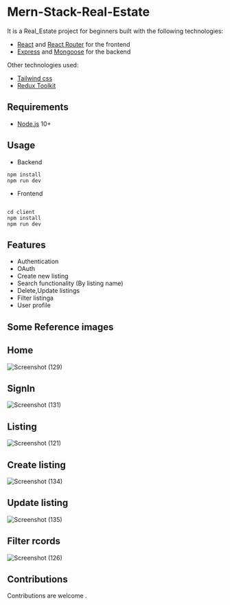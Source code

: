 # Mern-Stack-Real-Estate

It is a Real_Estate project for beginners built with the following technologies:
- [React](https://facebook.github.io/react/) and [React Router](https://reacttraining.com/react-router/) for the frontend
- [Express](http://expressjs.com/) and [Mongoose](http://mongoosejs.com/) for the backend

Other technologies used:
- [Tailwind css](https://tailwindcss.com/)
- [Redux Toolkit](https://redux-toolkit.js.org/)


## Requirements

- [Node.js](https://nodejs.org/en/) 10+



## Usage

- Backend
```shell
npm install
npm run dev
```

- Frontend
```shell

cd client
npm install
npm run dev
```

## Features
- Authentication
- OAuth
- Create new listing
- Search functionality (By listing name)
- Delete,Update listings
- Filter listinga
- User profile


## Some Reference images

## Home 
![Screenshot (129)](https://github.com/deepanshu2711/Real-EState-MERN-stack/assets/76242952/d544e0de-6ad4-4eac-8f61-df98594b7d5e)


## SignIn 

![Screenshot (131)](https://github.com/deepanshu2711/Real-EState-MERN-stack/assets/76242952/71b9378e-3fd8-4d27-a1a9-65543f969c2c)


## Listing 

![Screenshot (121)](https://github.com/deepanshu2711/Real-EState-MERN-stack/assets/76242952/93eb0df8-feb4-487c-9ebb-72933af7fff9)

## Create listing

![Screenshot (134)](https://github.com/deepanshu2711/Real-EState-MERN-stack/assets/76242952/28408cb2-d85f-4346-8826-2d9fcbd6cf08)

## Update listing
   ![Screenshot (135)](https://github.com/deepanshu2711/Real-EState-MERN-stack/assets/76242952/02571ba8-813f-4161-b4c5-0f8939d923d0)


## Filter rcords
![Screenshot (126)](https://github.com/deepanshu2711/Real-EState-MERN-stack/assets/76242952/1d724a90-7a8c-4b5a-a7b8-625cdfb5de4d)

## Contributions
Contributions are welcome .
